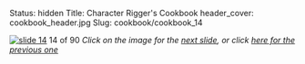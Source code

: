 Status: hidden
Title: Character Rigger's Cookbook
header_cover: cookbook_header.jpg
Slug: cookbook/cookbook_14

[![slide 14](https://dl.dropboxusercontent.com/u/2977490/presentations/cookbook/img14.jpg)](cookbook_15)
14 of 90
_Click on the image for the [next slide](cookbook_15), or click [here for the previous one](cookbook_13)_
